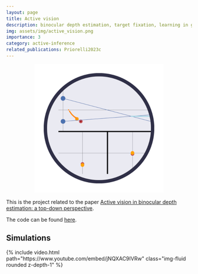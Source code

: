 ```yaml
---
layout: page
title: Active vision
description: binocular depth estimation, target fixation, learning in goal-directed behavior
img: assets/img/active_vision.png
importance: 3
category: active-inference
related_publications: Priorelli2023c
---
```


<p align="center">
  <img src="/assets/img/active_vision.png">
</p>

This is the project related to the paper [Active vision in binocular depth estimation: a top-down perspective](https://www.mdpi.com/2313-7673/8/5/445).

The code can be found [here](https://github.com/priorelli/active-vision).

## Simulations

<div class="row mt-3">
    <div class="col-sm mt-3 mt-md-0">
        <!---{% include video.html path="https://youtube.com/shorts/qcxzZHjZ0JI?feature=share" class="img-fluid rounded z-depth-1" %}-->
        {% include video.html path="https://www.youtube.com/embed/jNQXAC9IVRw" class="img-fluid rounded z-depth-1" %}
    </div>
</div>
<div class="caption">
</div>

